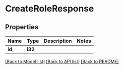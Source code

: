 # CreateRoleResponse

## Properties

Name | Type | Description | Notes
------------ | ------------- | ------------- | -------------
**id** | **i32** |  | 

[[Back to Model list]](../README.md#documentation-for-models) [[Back to API list]](../README.md#documentation-for-api-endpoints) [[Back to README]](../README.md)


